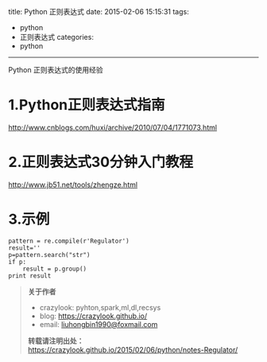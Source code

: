 title: Python 正则表达式
date: 2015-02-06 15:15:31
tags:
- python
- 正则表达式
categories:
- python
---
Python 正则表达式的使用经验

# 1.Python正则表达式指南
http://www.cnblogs.com/huxi/archive/2010/07/04/1771073.html

# 2.正则表达式30分钟入门教程
http://www.jb51.net/tools/zhengze.html

# 3.示例
```{python}
pattern = re.compile(r'Regulator')
result=''
p=pattern.search("str")
if p:
    result = p.group()
print result
```


<!--more-->
>**关于作者**
>- crazylook: pyhton,spark,ml,dl,recsys
>- blog: https://crazylook.github.io/
>- email: liuhongbin1990@foxmail.com
>
>**转载请注明出处：**
>https://crazylook.github.io/2015/02/06/python/notes-Regulator/

